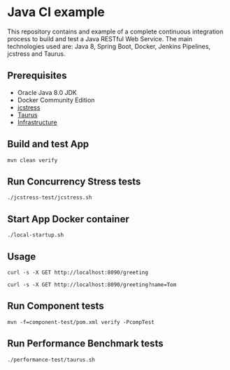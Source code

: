 # Java CI example

This repository contains and example of a complete continuous integration process to build and test a Java RESTful Web Service.
The main technologies used are: Java 8, Spring Boot, Docker, Jenkins Pipelines, jcstress and Taurus. 


## Prerequisites

- Oracle Java 8.0 JDK
- Docker Community Edition
- [jcstress](http://openjdk.java.net/projects/code-tools/jcstress/)
- [Taurus](http://gettaurus.org/)
- [Infrastructure](https://github.com/ruescar/infrastructure/)

## Build and test App

    mvn clean verify
   
## Run Concurrency Stress tests

    ./jcstress-test/jcstress.sh
               
## Start App Docker container

    ./local-startup.sh
    
## Usage

    curl -s -X GET http://localhost:8090/greeting

    curl -s -X GET http://localhost:8090/greeting?name=Tom

## Run Component tests

    mvn -f=component-test/pom.xml verify -PcompTest
    
## Run Performance Benchmark tests

    ./performance-test/taurus.sh